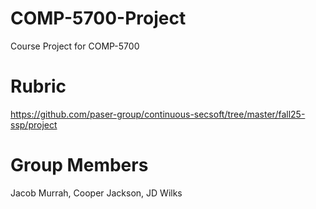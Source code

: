 # COMP-5700-Project
Course Project for COMP-5700

# Rubric
https://github.com/paser-group/continuous-secsoft/tree/master/fall25-ssp/project

# Group Members
Jacob Murrah, Cooper Jackson, JD Wilks
